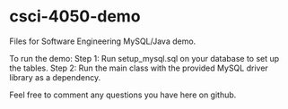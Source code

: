 # csci-4050-demo

Files for Software Engineering MySQL/Java demo.

To run the demo:
Step 1: Run setup_mysql.sql on your database to set up the tables.
Step 2: Run the main class with the provided MySQL driver library as a dependency.

Feel free to comment any questions you have here on github.
